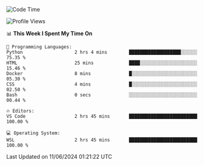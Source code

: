 <!--START_SECTION:waka-->
![Code Time](http://img.shields.io/badge/Code%20Time-655%20hrs%2040%20mins-blue)

![Profile Views](http://img.shields.io/badge/Profile%20Views-0-blue)

📊 **This Week I Spent My Time On** 

```text
💬 Programming Languages: 
Python                   2 hrs 4 mins        ███████████████████░░░░░░   75.35 % 
HTML                     25 mins             ████░░░░░░░░░░░░░░░░░░░░░   15.46 % 
Docker                   8 mins              █░░░░░░░░░░░░░░░░░░░░░░░░   05.30 % 
CSS                      4 mins              █░░░░░░░░░░░░░░░░░░░░░░░░   02.50 % 
Bash                     0 secs              ░░░░░░░░░░░░░░░░░░░░░░░░░   00.44 % 

🔥 Editors: 
VS Code                  2 hrs 45 mins       █████████████████████████   100.00 % 

💻 Operating System: 
WSL                      2 hrs 45 mins       █████████████████████████   100.00 % 
```


 Last Updated on 11/06/2024 01:21:22 UTC
<!--END_SECTION:waka-->
